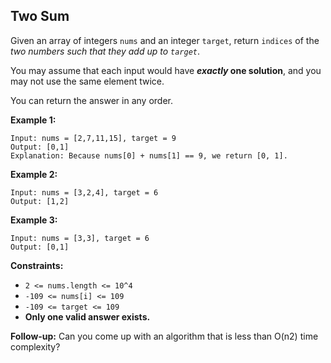 ## Two Sum

Given an array of integers `nums` and an integer `target`, 
return `indices` of the *two numbers such that they add up to `target`*.

You may assume that each input would have __*exactly* one solution__, and you may not use the same element twice.

You can return the answer in any order.

__Example 1:__
```
Input: nums = [2,7,11,15], target = 9
Output: [0,1]
Explanation: Because nums[0] + nums[1] == 9, we return [0, 1].
```

__Example 2:__
```
Input: nums = [3,2,4], target = 6
Output: [1,2]
```

__Example 3:__
```
Input: nums = [3,3], target = 6
Output: [0,1]
```

__Constraints:__

* `2 <= nums.length <= 10^4`
* `-109 <= nums[i] <= 109`
* `-109 <= target <= 109`
* __Only one valid answer exists.__


__Follow-up:__ Can you come up with an algorithm that is less than O(n2) time complexity?
